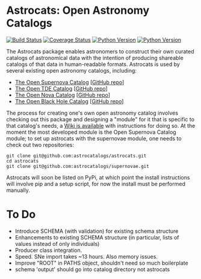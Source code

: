 # Astrocats: Open Astronomy Catalogs #

[![Build Status](https://img.shields.io/travis/astrocatalogs/astrocats.svg)](https://travis-ci.org/astrocatalogs/astrocats)
[![Coverage Status](https://coveralls.io/repos/github/astrocatalogs/astrocats/badge.svg?branch=master)](https://coveralls.io/github/astrocatalogs/astrocats?branch=master)
[![Python Version](https://img.shields.io/badge/python-2.7%2C%203.4%2C%203.5%2C%203.6-blue.svg)](https://www.python.org)
[![Python Version](https://img.shields.io/badge/arXiv-1605.01054-green.svg?style=flat)](http://arxiv.org/abs/1605.01054)

The Astrocats package enables astronomers to construct their own curated catalogs of astronomical data with the intention of producing shareable catalogs of that data in human-readable formats. Astrocats is used by several existing open astronomy catalogs, including:

* [The Open Supernova Catalog](https://sne.space) [[GitHub repo](https://github.com/astrocatalogs/supernovae)]
* [The Open TDE Catalog](https://tde.space) [[GitHub repo](https://github.com/astrocatalogs/tidaldisruptions)]
* [The Open Nova Catalog](https://opennova.space) [[GitHub repo](https://github.com/astrocatalogs/novae)]
* [The Open Black Hole Catalog](https://holes.space) [[GitHub repo](https://github.com/astrocatalogs/blackholes)]

The process for creating one's own open astronomy catalog involves checking out this package and designing a "module" for it that is specific to that catalog's needs, a [Wiki is available](https://github.com/astrocatalogs/astrocats/wiki) with instructions for doing so. At the moment the most developed module is the Open Supernova Catalog module; to set up astrocats with the supernovae module, one needs to check out two repositories:

```shell
git clone git@github.com:astrocatalogs/astrocats.git
cd astrocats
git clone git@github.com:astrocatalogs/supernovae.git
```

Astrocats will soon be listed on PyPi, at which point the install instructions will involve pip and a setup script, for now the install must be performed manually.


# To Do
- Introduce SCHEMA (with validation) for existing schema structure
- Enhancements to existing SCHEMA structure (in particular, lists of values instead of only individuals)
- Producer class integration.
- Speed.  SNe import takes ~13 hours.  Also memory issues.
- Improve "ROOT" in PATHS object, shouldn't need so much boilerplate
- schema 'output' should go into catalog directory not astrocats
